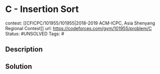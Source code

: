 # C - Insertion Sort

contest: [[CFICPC/101955/101955|2018-2019 ACM-ICPC, Asia Shenyang Regional Contest]]
url: https://codeforces.com/gym/101955/problem/C
Status: #UNSOLVED
Tags: #

## Description

## Solution

